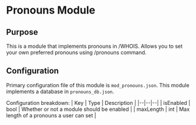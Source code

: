 # Pronouns Module

## Purpose

This is a module that implements pronouns in /WHOIS. Allows you to set your own preferred pronouns using /pronouns command.

## Configuration

Primary configuration file of this module is `mod_pronouns.json`. This module implements a database in `pronouns_db.json`.

Configuration breakdown:
| Key | Type | Description |
|--|--|--|
| isEnabled | bool | Whether or not a module should be enabled |
| maxLength | int | Max length of a pronouns a user can set |